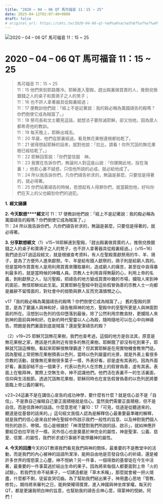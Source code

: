 ```yaml
---
title: "2020 – 04 – 06 QT 馬可福音 11：15 ~ 25"
date: 2025-04-12T02:07:40+0800
draft: false
# original_url: https://cmtc.tw/2020-04-06-qt-%e9%a6%ac%e5%8f%af%e7%a6%8f%e9%9f%b3-11%ef%bc%9a15-25
---
```


![2020 – 04 – 06 QT 馬可福音 11：15 ~ 25](/images/qt.jpg   "2020 – 04 – 06 QT 馬可福音 11：15 ~ 25")

# 2020 – 04 – 06 QT 馬可福音 11：15 ~ 25

> 馬可福音 11：15 ~ 25  
> 11：15 他們來到耶路撒冷。耶穌進入聖殿，趕出殿裏做買賣的人，推倒兌換銀錢之人的桌子和賣鴿子之人的凳子；  
> 11：16 也不許人拿著器具從殿裏經過；  
> 11：17 便教訓他們說：「經上不是記著說：我的殿必稱為萬國禱告的殿嗎？你們倒使它成為賊窩了。」  
> 11：18 祭司長和文士聽見這話，就想法子要除滅耶穌，卻又怕他，因為眾人都希奇他的教訓。  
> 11：19 每天晚上，耶穌出城去。  
> 11：20 早晨，他們從那裏經過，看見無花果樹連根都枯乾了。  
> 11：21 彼得想起耶穌的話來，就對他說：「拉比，請看！你所咒詛的無花果樹已經枯乾了。」  
> 11：22 耶穌回答說：「你們當信服　神。  
> 11：23 我實在告訴你們，無論何人對這座山說：『你挪開此地，投在海裏！』他若心裏不疑惑，只信他所說的必成，就必給他成了。  
> 11：24 所以我告訴你們，凡你們禱告祈求的，無論是甚麼，只要信是得著的，就必得著。  
> 11：25 你們站著禱告的時候，若想起有人得罪你們，就當饒恕他，好叫你們在天上的父也饒恕你們的過犯。

**1.** **經文誦讀**

**2. 今天默想****經文**可 11：17 便教訓他們說：「經上不是記著說：我的殿必稱為萬國禱告的殿嗎？你們倒使它成為賊窩了。」  
11：24 所以我告訴你們，凡你們禱告祈求的，無論是甚麼，只要信是得著的，就必得著。

**3. 分享默想經文**（1）v15~18耶穌進到聖殿，「趕出殿裏做買賣的人，推倒兌換銀錢之人的桌子和賣鴿子之人的凳子，也不許人拿著器具從殿裏經過。」（v15~16）我們過去QT過這段經文，就是根據查考資料，有人在聖殿賣獻祭用的牛、羊、鴿子，是為了方便外人進來獻祭。牛、羊是給有錢人獻祭的，鴿子則是給窮人買的。但是當時作買賣有人是用利用買賣來賺取暴利，造成窮人的痛苦，甚至從中貪得暴利最多的，就是當時候的神職人員。宗教人士利用貪得無厭的心，利用上帝的名義，剝削獻祭之人，玷污聖殿，把禱告的地方變成買賣吵雜的市場，攔阻人來到神的面前，無怪耶穌如此生氣。其實耶穌在聖經中對這些假冒偽善的宗教人士一向都是嚴辭不留情面的，對社會中的弱勢與罪人反而充滿憐憫之心。

v17「我的殿必稱為萬國禱告的殿嗎？你們倒使它成為賊窩了。」 舊約聖殿的原意，是為了要讓人與神和好，禱告敬拜神的地方，聖殿中的至聖所更是人與神面對面的所在。沒想到以色列的信仰墮落到最後，除了公然利用宗教貪財，更攔阻人來到神的面前與神和好。在新約時代聖靈以人心為殿，隨時隨地可以在心中向神禱告。問題是我們裏面到底是賊窩？還是聖潔禱告的殿？

（2）v19~25 耶穌咒詛無花果樹，我們也查考過，這個的地方是伯法其，原意是無花果樹之家，應該是代表附近有很多的無花果樹。耶穌餓了卻沒有吃到果子，耶穌就咒詛這棵樹。看起來耶穌很無理霸道？但其實耶穌是在用實物機會教育門徒。因為聖經上常把無花果樹預表以色列，當時以色列屬靈的光景，就是外表上看很多宗教的活動，就像無花果樹很多葉子一樣，外表好看，卻是虛有其表的。因為外面好看，裏面卻結不出一個果子，代表以色列人在宗教上的假冒偽善，虛有其表。表面上在敬拜神，實際上空無生命，神不認識他們。他們活在表裏不一的生活裏面，信仰與生活脫節。透過咒詛無花果樹，耶穌同時也在宣告假冒偽善的以色列民將要面臨上帝公義的審判。

v23~24這裏不是在講信心宣告的成功神學，要什麼有什麼？就是信心並不是「自信」，不是靠自己催眠自己要正面積極就是信心。當然我們需要正面積極，但不是自信，而是信靠神的話語。什麼意思呢？羅10：17「可見，信道是從聽道來的，聽道是從基督的話來的。」這句經文我個人認為是解釋信心最重要最準確的解釋，就是我們的信心是來自於神在聖經中所啟示我們一般性的旨意、以及神對我們個人特別的啟示、帶領。信心是根據於「神清楚對我們所說的話、啟示」，就如神應許要給亞伯拉罕孩子一樣。另外信心也是奠基於神完全的屬性，神是聖潔、公義、慈愛、信實…的屬性，我們祈求或行事絕不能悖離神的屬性。

**4. 今天的回應**今天的QT教導我們看見我們與神的關係，最重要的不是教堂中的活動，而是我們的內心被神的話語所潔淨，能夠自由地是否發自信心的祈禱，還是被許多世界的情慾蒙上心塵，神不悅納？另一件事，一個得救的基督徒在今生中活著，最重要的一件事莫過於結出生命的果子。因為將來每個人都要面對上帝「火的試驗」，若我們生命不結果子，一切建造都是「草木禾稭」，那麼就會被一把火燒盡，什麼都不剩，徒留哀哭切齒。為了幫助我們結出果子，神用盡心思地「管教、修剪」，期待將來審判之日，能夠榮耀得獎賞，進入神國與神坐席掌權。每天的QT，都是更讓我明白神的旨意，也幫助我的禱告合神心意，得蒙神的悅納，阿們！